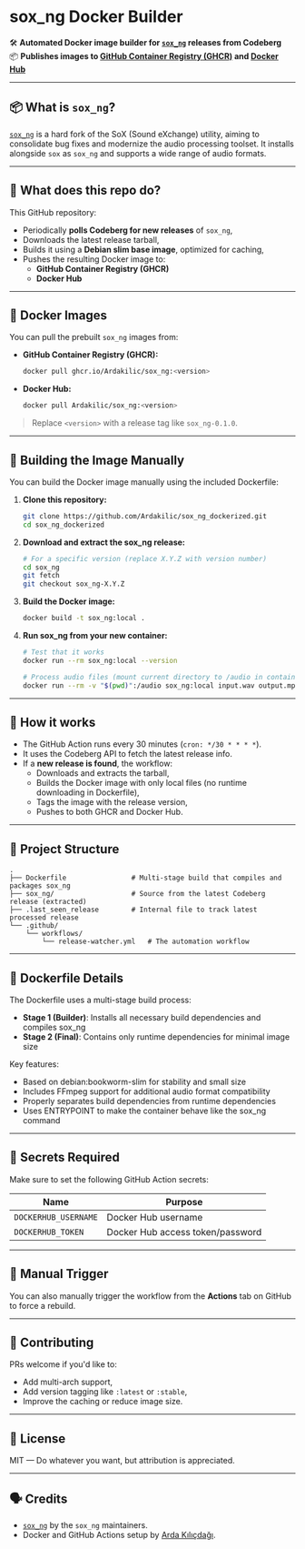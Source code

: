 # sox_ng Docker Builder

🛠️ **Automated Docker image builder for [`sox_ng`](https://codeberg.org/sox_ng/sox_ng) releases from Codeberg**  
📦 **Publishes images to [GitHub Container Registry (GHCR)](https://ghcr.io) and [Docker Hub](https://hub.docker.com)**

---

## 📦 What is `sox_ng`?

[`sox_ng`](https://codeberg.org/sox_ng/sox_ng) is a hard fork of the SoX (Sound eXchange) utility, aiming to consolidate bug fixes and modernize the audio processing toolset. It installs alongside `sox` as `sox_ng` and supports a wide range of audio formats.

---

## 🔁 What does this repo do?

This GitHub repository:

- Periodically **polls Codeberg for new releases** of `sox_ng`,
- Downloads the latest release tarball,
- Builds it using a **Debian slim base image**, optimized for caching,
- Pushes the resulting Docker image to:
  - **GitHub Container Registry (GHCR)**
  - **Docker Hub**

---

## 🚀 Docker Images

You can pull the prebuilt `sox_ng` images from:

- **GitHub Container Registry (GHCR):**
  ```bash
  docker pull ghcr.io/Ardakilic/sox_ng:<version>
  ```

- **Docker Hub:**
  ```bash
  docker pull Ardakilic/sox_ng:<version>
  ```

> Replace `<version>` with a release tag like `sox_ng-0.1.0`.

---

## 🔨 Building the Image Manually

You can build the Docker image manually using the included Dockerfile:

1. **Clone this repository:**
   ```bash
   git clone https://github.com/Ardakilic/sox_ng_dockerized.git
   cd sox_ng_dockerized
   ```

2. **Download and extract the sox_ng release:**
   ```bash
   # For a specific version (replace X.Y.Z with version number)
   cd sox_ng
   git fetch
   git checkout sox_ng-X.Y.Z
   ```

3. **Build the Docker image:**
   ```bash
   docker build -t sox_ng:local .
   ```

4. **Run sox_ng from your new container:**
   ```bash
   # Test that it works
   docker run --rm sox_ng:local --version
   
   # Process audio files (mount current directory to /audio in container)
   docker run --rm -v "$(pwd)":/audio sox_ng:local input.wav output.mp3
   ```

---

## 🧠 How it works

- The GitHub Action runs every 30 minutes (`cron: */30 * * * *`).
- It uses the Codeberg API to fetch the latest release info.
- If a **new release is found**, the workflow:
  - Downloads and extracts the tarball,
  - Builds the Docker image with only local files (no runtime downloading in Dockerfile),
  - Tags the image with the release version,
  - Pushes to both GHCR and Docker Hub.

---

## 📁 Project Structure

```
.
├── Dockerfile                # Multi-stage build that compiles and packages sox_ng
├── sox_ng/                   # Source from the latest Codeberg release (extracted)
├── .last_seen_release        # Internal file to track latest processed release
└── .github/
    └── workflows/
        └── release-watcher.yml   # The automation workflow
```

---

## 🐳 Dockerfile Details

The Dockerfile uses a multi-stage build process:
- **Stage 1 (Builder)**: Installs all necessary build dependencies and compiles sox_ng
- **Stage 2 (Final)**: Contains only runtime dependencies for minimal image size

Key features:
- Based on debian:bookworm-slim for stability and small size
- Includes FFmpeg support for additional audio format compatibility
- Properly separates build dependencies from runtime dependencies
- Uses ENTRYPOINT to make the container behave like the sox_ng command

---

## 🔐 Secrets Required

Make sure to set the following GitHub Action secrets:

| Name                 | Purpose                          |
|----------------------|----------------------------------|
| `DOCKERHUB_USERNAME` | Docker Hub username              |
| `DOCKERHUB_TOKEN`    | Docker Hub access token/password |

---

## 🧪 Manual Trigger

You can also manually trigger the workflow from the **Actions** tab on GitHub to force a rebuild.

---

## 🤝 Contributing

PRs welcome if you'd like to:
- Add multi-arch support,
- Add version tagging like `:latest` or `:stable`,
- Improve the caching or reduce image size.

---

## 📜 License

MIT — Do whatever you want, but attribution is appreciated.

---

## 🗣 Credits

- [`sox_ng`](https://codeberg.org/sox_ng/sox_ng) by the `sox_ng` maintainers.
- Docker and GitHub Actions setup by [Arda Kılıçdağı](https://github.com/Ardakilic).